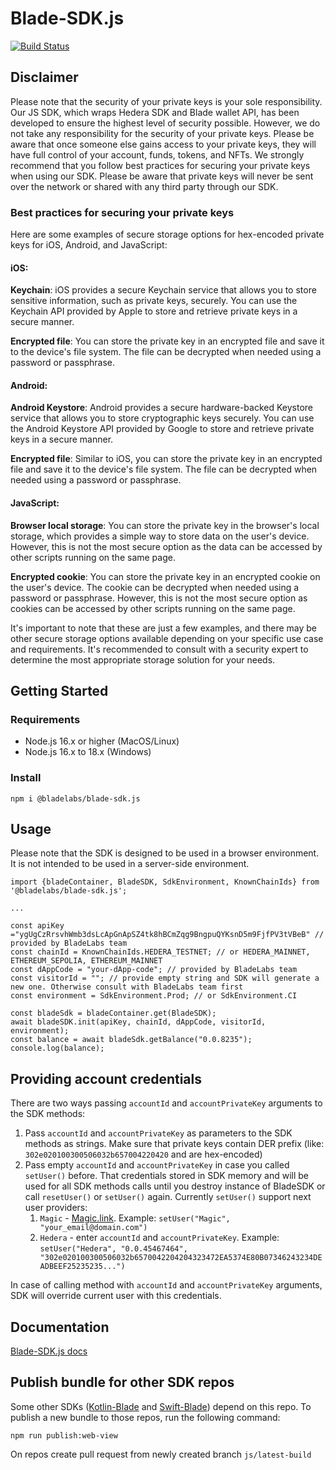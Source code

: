 # Blade-SDK.js

[![Build Status](https://github.com/Blade-Labs/blade-sdk.js/actions/workflows/node.js.yml/badge.svg)](https://github.com/Blade-Labs/blade-sdk.js/actions/workflows/node.js.yml)

## Disclaimer

Please note that the security of your private keys is your sole responsibility. Our JS SDK, which wraps Hedera SDK and Blade wallet API, has been developed to ensure the highest level of security possible. However, we do not take any responsibility for the security of your private keys. Please be aware that once someone else gains access to your private keys, they will have full control of your account, funds, tokens, and NFTs. We strongly recommend that you follow best practices for securing your private keys when using our SDK. Please be aware that private keys will never be sent over the network or shared with any third party through our SDK.

### Best practices for securing your private keys

Here are some examples of secure storage options for hex-encoded private keys for iOS, Android, and JavaScript:

#### iOS:

**Keychain**: iOS provides a secure Keychain service that allows you to store sensitive information, such as private keys, securely. You can use the Keychain API provided by Apple to store and retrieve private keys in a secure manner.

**Encrypted file**: You can store the private key in an encrypted file and save it to the device's file system. The file can be decrypted when needed using a password or passphrase.

#### Android:

**Android Keystore**: Android provides a secure hardware-backed Keystore service that allows you to store cryptographic keys securely. You can use the Android Keystore API provided by Google to store and retrieve private keys in a secure manner.

**Encrypted file**: Similar to iOS, you can store the private key in an encrypted file and save it to the device's file system. The file can be decrypted when needed using a password or passphrase.

#### JavaScript:

**Browser local storage**: You can store the private key in the browser's local storage, which provides a simple way to store data on the user's device. However, this is not the most secure option as the data can be accessed by other scripts running on the same page.

**Encrypted cookie**: You can store the private key in an encrypted cookie on the user's device. The cookie can be decrypted when needed using a password or passphrase. However, this is not the most secure option as cookies can be accessed by other scripts running on the same page.

It's important to note that these are just a few examples, and there may be other secure storage options available depending on your specific use case and requirements. It's recommended to consult with a security expert to determine the most appropriate storage solution for your needs.

## Getting Started

### Requirements

- Node.js 16.x or higher (MacOS/Linux)
- Node.js 16.x to 18.x (Windows)

### Install

```
npm i @bladelabs/blade-sdk.js
```

## Usage

Please note that the SDK is designed to be used in a browser environment. It is not intended to be used in a server-side environment.

```
import {bladeContainer, BladeSDK, SdkEnvironment, KnownChainIds} from '@bladelabs/blade-sdk.js';

...

const apiKey ="ygUgCzRrsvhWmb3dsLcApGnApSZ4tk8hBCmZqg9BngpuQYKsnD5m9FjfPV3tVBeB" // provided by BladeLabs team
const chainId = KnownChainIds.HEDERA_TESTNET; // or HEDERA_MAINNET, ETHEREUM_SEPOLIA, ETHEREUM_MAINNET
const dAppCode = "your-dApp-code"; // provided by BladeLabs team
const visitorId = ""; // provide empty string and SDK will generate a new one. Otherwise consult with BladeLabs team first
const environment = SdkEnvironment.Prod; // or SdkEnvironment.CI

const bladeSdk = bladeContainer.get(BladeSDK);
await bladeSDK.init(apiKey, chainId, dAppCode, visitorId, environment);
const balance = await bladeSdk.getBalance("0.0.8235");
console.log(balance);
```

## Providing account credentials

There are two ways passing `accountId` and `accountPrivateKey` arguments to the SDK methods:

1. Pass `accountId` and `accountPrivateKey` as parameters to the SDK methods as strings. Make sure that private keys contain DER prefix (like: `302e020100300506032b657004220420` and are hex-encoded)
2. Pass empty `accountId` and `accountPrivateKey` in case you called `setUser()` before. That credentials stored in SDK memory and will be used for all SDK methods calls until you destroy instance of BladeSDK or call `resetUser()` or `setUser()` again. Currently `setUser()` support next user providers:
   1. `Magic` - [Magic.link](https://magic.link). Example: `setUser("Magic", "your_email@domain.com")`
   2. `Hedera` - enter `accountId` and `accountPrivateKey`. Example: `setUser("Hedera", "0.0.45467464", "302e020100300506032b6570042204204323472EA5374E80B07346243234DEADBEEF25235235...")`

In case of calling method with `accountId` and `accountPrivateKey` arguments, SDK will override current user with this credentials.


## Documentation

[Blade-SDK.js docs](SUMMARY.md)

## Publish bundle for other SDK repos

Some other SDKs ([Kotlin-Blade](https://github.com/Blade-Labs/kotlin-blade) and [Swift-Blade](https://github.com/Blade-Labs/swift-blade)) depend on this repo. To publish a new bundle to those repos, run the following command:

```
npm run publish:web-view
```

On repos create pull request from newly created branch `js/latest-build`
